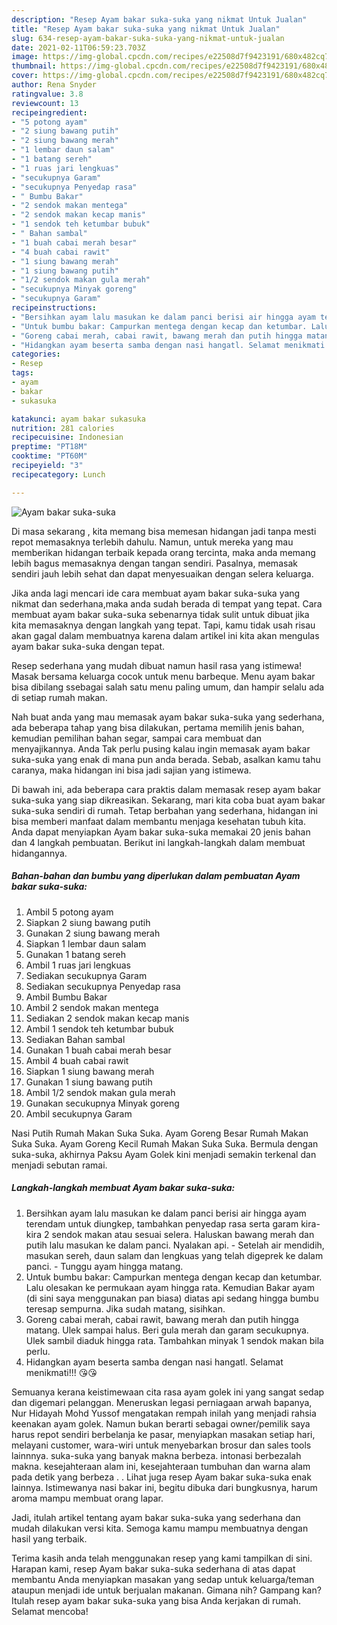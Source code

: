 ```yaml
---
description: "Resep Ayam bakar suka-suka yang nikmat Untuk Jualan"
title: "Resep Ayam bakar suka-suka yang nikmat Untuk Jualan"
slug: 634-resep-ayam-bakar-suka-suka-yang-nikmat-untuk-jualan
date: 2021-02-11T06:59:23.703Z
image: https://img-global.cpcdn.com/recipes/e22508d7f9423191/680x482cq70/ayam-bakar-suka-suka-foto-resep-utama.jpg
thumbnail: https://img-global.cpcdn.com/recipes/e22508d7f9423191/680x482cq70/ayam-bakar-suka-suka-foto-resep-utama.jpg
cover: https://img-global.cpcdn.com/recipes/e22508d7f9423191/680x482cq70/ayam-bakar-suka-suka-foto-resep-utama.jpg
author: Rena Snyder
ratingvalue: 3.8
reviewcount: 13
recipeingredient:
- "5 potong ayam"
- "2 siung bawang putih"
- "2 siung bawang merah"
- "1 lembar daun salam"
- "1 batang sereh"
- "1 ruas jari lengkuas"
- "secukupnya Garam"
- "secukupnya Penyedap rasa"
- " Bumbu Bakar"
- "2 sendok makan mentega"
- "2 sendok makan kecap manis"
- "1 sendok teh ketumbar bubuk"
- " Bahan sambal"
- "1 buah cabai merah besar"
- "4 buah cabai rawit"
- "1 siung bawang merah"
- "1 siung bawang putih"
- "1/2 sendok makan gula merah"
- "secukupnya Minyak goreng"
- "secukupnya Garam"
recipeinstructions:
- "Bersihkan ayam lalu masukan ke dalam panci berisi air hingga ayam terendam untuk diungkep, tambahkan penyedap rasa serta garam kira-kira 2 sendok makan atau sesuai selera. Haluskan bawang merah dan putih lalu masukan ke dalam panci. Nyalakan api. Setelah air mendidih, masukan sereh, daun salam dan lengkuas yang telah digeprek ke dalam panci. Tunggu ayam hingga matang."
- "Untuk bumbu bakar: Campurkan mentega dengan kecap dan ketumbar. Lalu olesakan ke permukaan ayam hingga rata. Kemudian Bakar ayam (di sini saya menggunakan pan biasa) diatas api sedang hingga bumbu teresap sempurna. Jika sudah matang, sisihkan."
- "Goreng cabai merah, cabai rawit, bawang merah dan putih hingga matang. Ulek sampai halus. Beri gula merah dan garam secukupnya. Ulek sambil diaduk hingga rata. Tambahkan minyak 1 sendok makan bila perlu."
- "Hidangkan ayam beserta samba dengan nasi hangatl. Selamat menikmati!!! 😘😘"
categories:
- Resep
tags:
- ayam
- bakar
- sukasuka

katakunci: ayam bakar sukasuka 
nutrition: 281 calories
recipecuisine: Indonesian
preptime: "PT18M"
cooktime: "PT60M"
recipeyield: "3"
recipecategory: Lunch

---
```



![Ayam bakar suka-suka](https://img-global.cpcdn.com/recipes/e22508d7f9423191/680x482cq70/ayam-bakar-suka-suka-foto-resep-utama.jpg)

Di masa  sekarang , kita memang bisa memesan hidangan jadi tanpa mesti repot memasaknya terlebih dahulu. Namun, untuk mereka yang mau memberikan hidangan terbaik kepada orang tercinta, maka anda memang lebih bagus memasaknya dengan tangan sendiri. Pasalnya, memasak sendiri jauh lebih sehat dan dapat menyesuaikan dengan selera keluarga.

Jika anda lagi mencari ide cara membuat ayam bakar suka-suka yang nikmat dan sederhana,maka anda sudah berada di tempat yang tepat. Cara membuat ayam bakar suka-suka  sebenarnya tidak sulit untuk dibuat jika kita memasaknya dengan langkah yang tepat. Tapi, kamu tidak usah risau akan gagal dalam membuatnya 
karena dalam artikel ini kita akan mengulas ayam bakar suka-suka dengan tepat.  

Resep sederhana yang mudah dibuat namun hasil rasa yang istimewa! Masak bersama keluarga cocok untuk menu barbeque. Menu ayam bakar bisa dibilang ssebagai salah satu menu paling umum, dan hampir selalu ada di setiap rumah makan.

Nah buat anda yang mau memasak ayam bakar suka-suka yang sederhana, ada beberapa tahap yang bisa dilakukan, pertama memilih jenis bahan, kemudian pemilihan bahan segar, sampai cara membuat dan menyajikannya. Anda Tak perlu pusing kalau ingin memasak ayam bakar suka-suka yang enak di mana pun anda berada. Sebab, asalkan kamu  tahu caranya, maka hidangan ini bisa jadi sajian yang istimewa.

Di bawah ini, ada beberapa cara praktis  dalam memasak resep ayam bakar suka-suka yang siap dikreasikan. Sekarang, mari kita coba buat ayam bakar suka-suka sendiri di rumah. Tetap berbahan yang sederhana, hidangan ini bisa memberi manfaat dalam membantu menjaga kesehatan tubuh kita. Anda dapat menyiapkan Ayam bakar suka-suka memakai 20 jenis bahan dan 4 langkah pembuatan. Berikut ini langkah-langkah dalam membuat hidangannya.

<!--inarticleads1-->

##### Bahan-bahan dan bumbu yang diperlukan dalam pembuatan Ayam bakar suka-suka:

1. Ambil 5 potong ayam
1. Siapkan 2 siung bawang putih
1. Gunakan 2 siung bawang merah
1. Siapkan 1 lembar daun salam
1. Gunakan 1 batang sereh
1. Ambil 1 ruas jari lengkuas
1. Sediakan secukupnya Garam
1. Sediakan secukupnya Penyedap rasa
1. Ambil  Bumbu Bakar
1. Ambil 2 sendok makan mentega
1. Sediakan 2 sendok makan kecap manis
1. Ambil 1 sendok teh ketumbar bubuk
1. Sediakan  Bahan sambal
1. Gunakan 1 buah cabai merah besar
1. Ambil 4 buah cabai rawit
1. Siapkan 1 siung bawang merah
1. Gunakan 1 siung bawang putih
1. Ambil 1/2 sendok makan gula merah
1. Gunakan secukupnya Minyak goreng
1. Ambil secukupnya Garam


Nasi Putih Rumah Makan Suka Suka. Ayam Goreng Besar Rumah Makan Suka Suka. Ayam Goreng Kecil Rumah Makan Suka Suka. Bermula dengan suka-suka, akhirnya Paksu Ayam Golek kini menjadi semakin terkenal dan menjadi sebutan ramai. 

<!--inarticleads2-->

##### Langkah-langkah membuat Ayam bakar suka-suka:

1. Bersihkan ayam lalu masukan ke dalam panci berisi air hingga ayam terendam untuk diungkep, tambahkan penyedap rasa serta garam kira-kira 2 sendok makan atau sesuai selera. Haluskan bawang merah dan putih lalu masukan ke dalam panci. Nyalakan api. - Setelah air mendidih, masukan sereh, daun salam dan lengkuas yang telah digeprek ke dalam panci. - Tunggu ayam hingga matang.
1. Untuk bumbu bakar: Campurkan mentega dengan kecap dan ketumbar. Lalu olesakan ke permukaan ayam hingga rata. Kemudian Bakar ayam (di sini saya menggunakan pan biasa) diatas api sedang hingga bumbu teresap sempurna. Jika sudah matang, sisihkan.
1. Goreng cabai merah, cabai rawit, bawang merah dan putih hingga matang. Ulek sampai halus. Beri gula merah dan garam secukupnya. Ulek sambil diaduk hingga rata. Tambahkan minyak 1 sendok makan bila perlu.
1. Hidangkan ayam beserta samba dengan nasi hangatl. Selamat menikmati!!! 😘😘


Semuanya kerana keistimewaan cita rasa ayam golek ini yang sangat sedap dan digemari pelanggan. Meneruskan legasi perniagaan arwah bapanya, Nur Hidayah Mohd Yussof mengatakan rempah inilah yang menjadi rahsia keenakan ayam golek. Namun bukan berarti sebagai owner/pemilik saya harus repot sendiri berbelanja ke pasar, menyiapkan masakan setiap hari, melayani customer, wara-wiri untuk menyebarkan brosur dan sales tools lainnnya. suka-suka yang banyak makna berbeza. intonasi berbezalah makna. kesejahteraan alam ini, kesejahteraan tumbuhan dan warna alam pada detik yang berbeza . . Lihat juga resep Ayam bakar suka-suka enak lainnya. Istimewanya nasi bakar ini, begitu dibuka dari bungkusnya, harum aroma mampu membuat orang lapar. 

Jadi, itulah artikel tentang  ayam bakar suka-suka  yang sederhana dan mudah dilakukan versi kita. Semoga kamu mampu membuatnya dengan hasil yang terbaik. 

Terima kasih anda telah menggunakan resep yang kami tampilkan di sini. Harapan kami, resep  Ayam bakar suka-suka sederhana di atas dapat membantu Anda menyiapkan masakan yang sedap untuk keluarga/teman ataupun menjadi ide untuk berjualan makanan. Gimana nih? Gampang kan? Itulah resep ayam bakar suka-suka yang bisa Anda kerjakan di rumah. Selamat mencoba!

